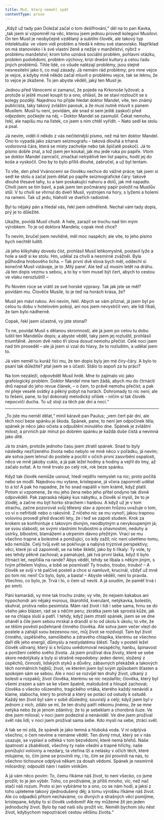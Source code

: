 ```yaml
---
title: Muž, který nemohl spát
contentType: prose
---
```


<section>

„Když už tady pan Doležal začal o tom dešifrování,“ děl na to pan Kavka, „tak jsem si vzpomněl na věc, kterou jsem jednou provedl kolegovi Musilovi. On ten Musil je neobyčejně vzdělaný a subtilní člověk, ale takový typ intelektuála: ve všem vidí problém a hledá k němu své stanovisko. Například on má stanovisko i k své vlastní ženě a nežije v manželství, nýbrž v problému manželství; krom toho uznává sociální problém, pohlavní otázku, problém podvědomí, problém výchovy, krizi dnešní kultury a celou řadu jiných problémů. Tihle lidé, co všude nalézají problémy, jsou stejně nesnesitelní jako ti, co mají zásady. Já nemám rád problémy; pro mne vejce je vejce, a kdyby mně někdo začal mluvit o problému vejce, tak se leknu, že to vejce je zkažené. To jen abyste věděli, jaký ten Musil je.

Jednou před Vánocemi si zamanul, že pojede na Krkonoše lyžovat; a protože si ještě musel koupit to a ono, ohlásil, že se staví rozloučit se s kolegy později. Najednou ho přijde hledat doktor Mandel, víte, ten známý publicista, taky takový zvláštní pavouk, a že musí nutně mluvit s panem Musilem. Musil tu není, povídám, ale snad si sem ještě zaskočí před odjezdem; počkejte na něj. – Doktor Mandel se zasmušil. Čekat nemohu, řekl, ale napíšu mu na lístek, co jsem s ním chtěl vyřídit. – Nato sedl ke stolu a psal.

Já nevím, viděl-li někdo z vás nečitelnější písmo, než má ten doktor Mandel. Ono to vypadá jako záznam seizmografu – taková dlouhá a trhaná vodorovná čára, která se místy zachvěje nebo tak špičatě poskočí. Já to písmo dobře znal, a tož jsem jen koukal, jak mu jede ruka po papíře. Vtom se doktor Mandel zamračil, zmačkal netrpělivě ten list papíru, hodil jej do koše a vyskočil. Ono by to bylo příliš dlouhé, zabručel, a už byl tentam.

To víte, den před Vvánocemi se člověku nechce do vážné práce; tak jsem si sedl ke stolu a začal jsem dělat po papíře seizmografické čáry: takové dlouhé třesavé tahy, tu a tam poskakující nahoru a dolů, jak mě napadlo. Chvíli jsem se tím bavil, a pak jsem ten počmáraný papír položil na Musilův stůl. V tu chvíli se vhrnul do dveří Musil, vystrojen na hory, s lyžemi a holemi na rameni. Tak už jedu, hlaholil ve dveřích radostně.

Byl tu nějaký pán a hledal vás, řekl jsem odměřeně. Nechal vám tady dopis, prý je to důležité.

Ukažte, povídá Musil chutě. A hele, zarazil se trochu nad tím mým výrobkem. To je od doktora Mandela; copak mně chce?

To nevím, bručel jsem nevlídně, měl moc naspěch; ale víte, to jeho písmo bych nechtěl luštit.

Já jeho klikyháky dovedu číst, prohlásil Musil lehkomyslně, postavil lyže a hole a sedl si ke stolu. Hm, udělal za chvíli a nesmírně zvážněl. Byla půlhodina hrobového ticha. – Tak první dvě slova bych měl, oddechl si konečně Musil vstávaje, je to ‚Milý pane‘. Ale teď už musím letět na dráhu. Já ten dopis vezmu s sebou, a to by v tom musel být čert, abych to cestou ve vlaku nerozluštil! –

Po Novém roce se vrátil ze své horské výpravy. Tak jak jste se měl? povídám mu. Člověče Musile, to je teď na horách krása, že?

Musil jen mávl rukou. Ani nevím, řekl. Abych se vám přiznal, já jsem byl po celou tu dobu v hotelovém pokoji, ani nos jsem nevystrčil ven; ale lidi říkali, že tam bylo nádherně.

Copak, řekl jsem účastně, vy jste stonal?

To ne, povídal Musil s dělanou skromností, ale já jsem po celou tu dobu luštil ten Mandelův dopis; a abyste věděl, taky jsem jej rozluštil, prohlásil triumfálně. Jenom dvě nebo tři slova dosud nemohu přečíst. Celé noci jsem nad tím proseděl – ale já jsem si vzal do hlavy, že to rozluštím, a udělal jsem to.

Já vám neměl tu kuráž říci mu, že ten dopis byly jen mé čiry-čáry. A bylo to psaní tak důležité? ptal jsem se s účastí. Stálo to aspoň za tu práci?

Na tom nezáleží, odpověděl Musil hrdě. Mne to zajímalo víc jako grafologický problém. Doktor Mandel mne tam žádá, abych mu do čtrnácti dnů napsal do jeho revue článek, – o čem, to právě nemohu přečíst; a pak mi přeje veselé svátky a pěkný pobyt na horách. Dohromady to nic není; ale to řešení, pane, to byl dokonalý metodický oříšek – ničím si tak člověk nepocvičí ducha. To už stojí za těch pár dní a nocí.“

* * *

„To jste mu neměl dělat,“ mínil káravě pan Paulus; „vem čert pár dní, ale těch nocí beze spánku je škoda. Spánek, pane, to není jen odpočinek těla; spánek je něco jako očista a odpuštění minulého dne. Spánek je zvláštní milost; a prvních pár minut po dobrém spánku je každá duše čistá a nevinná jako dítě.

Já to znám, protože jednoho času jsem ztratil spánek. Snad to byly následky nezřízeného života nebo nebylo ve mně něco v pořádku, já nevím; ale sotva jsem lehnul do postele a pocítil v očích první zasvrbění ospalosti, něco ve mně jakoby cuklo, a já pak ležel hodiny a hodiny a vejřil do tmy, až začalo svítat. A to mně trvalo po celý rok, rok beze spánku.

Když tak člověk nemůže usnout, hledí nejdřív nemyslet na nic; proto počítá nebo se modlí. Najednou mu vytane, kristepane, já včera zapomněl udělat to a to! A pak ho napadne, že ho snad napálili v tom krámě, když platil. Potom si vzpomene, že mu jeho žena nebo jeho přítel ondyno tak divně odpověděli. Pak zapraská nějaký kus nábytku, a člověk si myslí, že to je zloděj, a začne mu být horko strachem i hanbou. A když už je v tom strachu, začne pozorovat svůj tělesný stav a zpocen hrůzou uvažuje o tom, co ví o nefritidě nebo o rakovině. Z ničeho nic se mu vynoří, jakou trapnou volovinu provedl před dvaceti lety, že i teď se zapotí studem. Krok za krokem se konfrontuje s takovým divným, neodbytným a nevykoupeným já; se svou slabostí, se svými vlastními hrubostmi a ohavnostmi, neduhy a ústrky, blbostmi, blamážemi a utrpením dávno přežitým. Vrací se mu všechno trapné a bolestné a ponižující, co kdy zažil; nic není ušetřeno tomu, kdo nemůže. Celý tvůj svět se pokřivuje a nabývá trýznivé perspektivy; věci, které jsi už zapomněl, se na tebe šklebí, jako by ti říkaly: Ty vole, ty ses tehdy pěkně zachoval; a pamatuješ, jak tvá první láska, když ti bylo čtrnáct let, nepřišla na rande? Abys věděl, tehdy se líbala s někým jiným, s tvým přítelem Vojtou, a tobě se posmívali! Ty troubo, troubo, troubo! – A člověk se svíjí v té palčivé posteli a chce si namluvit, krucinál, vždyť už mně po tom nic není! Co bylo, bylo, a basta! – Abyste věděli, není to pravda. Všechno, co bylo, je. Trvá i to, o čem už nevíš. A já soudím, že paměť trvá i po smrti.

Páni kamarádi, vy mne tak trochu znáte; vy víte, že nejsem kakabus ani hypochondr ani nějaký morous, škarohlíd, kverulant, netýkavka, bolestín, skuhral, protiva nebo pesimista. Mám rád život i lidi i sebe sama, hrnu se do všeho jako blázen, rád se s něčím peru; zkrátka jsem tak sprostá kůže, jak se na chlapa sluší a patří. I tehdy, když jsem ztratil spánek, jsem se ve dne oháněl a čile jsem sebou mrskal a drandil si to od úkolu k úkolu; to víte, že se těším pověsti požehnaně činného člověka. Ale sotva jsem večer vlezl do postele a zahájil svou bezesnou noc, můj život se rozdvojil. Tam byl život činného, úspěšného, samolibého a zdravého chlapíka, kterému se všechno daří dík jeho energii, důmyslu a nestydatému štěstí. Tady v posteli ležel člověk uštvaný, který si s hrůzou uvědomoval neúspěchy, hanbu, špinavost a ponížení celého svého života. Já jsem prožíval dva životy, které se sebe skoro nedotýkaly a byly si strašně nepodobny: jeden denní, složený z úspěchů, činnosti, lidských styků a důvěry, zábavných překážek a takových těch normálních hejblů; život, ve kterém jsem byl svým způsobem šťasten a spokojen sám se sebou. Ale v noci se rozvíjel ten druhý život, utkaný z bolesti a rozpaků; život člověka, kterému se nic nezdařilo; člověka, který byl všemi zrazen a sám se ke všem špatně, malodušně a hloupě zachoval; člověka o všecko ošizeného, tragického vrtáka, kterého každý nenávidí a klame, slabocha, který to prohrál a který se potácí od ostudy k ostudě. Každý ten život byl sám v sobě důsledný, souvislý a celý; když jsem byl v jednom z nich, zdálo se mi, že ten druhý patří někomu jinému, že se mne netýká nebo že je jenom zdánlivý; že to je sebeklam a chorobná iluze. Ve dne jsem miloval; v noci jsem podezíral a nenáviděl. Ve dne jsem prožíval svět nás lidí; v noci jsem prožíval sama sebe. Kdo myslí na sebe, ztrácí svět.

A tak se mi zdá, že spánek je jako temná a hluboká voda. V ní odplývá všechno, o čem nevíme a nemáme vědět. Ten divný rmut, který se v nás usazuje, se vyplaví a odtéká v tom bezvědomí, které nemá břehů. Naše špatnosti a zbabělosti, všechny ty naše všední a trapné hříchy, naše ponižující voloviny a nezdary, ta vteřina lži a nelásky v očích těch, které milujeme, to, čím jsme se provinili my, i to, čím se jiní provinili na nás, to všechno tichounce odplývá někam za dosah vědomí. Spánek je nesmírně milosrdný; odpouští nám i našim viníkům.

A já vám něco povím: To, čemu říkáme náš život, to není všecko, co jsme prožili; to je jen výběr. Toho, co prožíváme, je příliš mnoho, víc, než nač stačí náš rozum. Proto si jen vybíráme to a ono, co se nám hodí, a jaksi z toho upleteme takový zjednodušený děj; a tomu výrobku říkáme náš život. Ale co odpadků přitom necháváme, co divných a strašných věcí pomíjíme, kristepane, kdyby to si člověk uvědomil! Ale my můžeme žít jen jeden jednoduchý život. Bylo by nad naši sílu prožít víc. Neměli bychom sílu nést život, kdybychom nepoztráceli cestou většinu života.“

</section>

[^1]: Glochidy/glochidie (řec.) – ostnaté chlupy kaktusovitých rostlin. _Pozn. red._

[^2]: Kontor/kontoár (franc.) – kancelář (účtárna, písárna). _Pozn. red._

[^3]: Ramšl – hazardní karetní hra. _Pozn. red._

[^4]: Neppr (něm.) – podvodník, prodavač bezcenného zboží. _Pozn. red._

[^5]: Šartéka – bezcenná kniha. _Pozn. red._

[^6]: Termit (řec.) – druh zápalné směsi. _Pozn. red._

[^7]: Kaliko (podle ind. města Calicut) – řidší bavlněná tkanina. _Pozn. red._

[^8]: Pakeboty – poštovní, obchodní lodě. _Pozn. red._

[^9]: Renitenti – vzpurní lidé. _Pozn. red._

[^10]: Acta sanctorum – (dosl. činy svatých) – edice životopisů svatých. _Pozn. red._

[^11]: Bollandisté – vydavatelé těchto životopisů (podle jezuity Jeana Bollanda, který Acta sanctorum v r. 1643 založil). _Pozn. red._

[^12]: Frontdiensttauglich! Sofort einrücken! (něm.) – Schopen služby na frontě! Ihned narukovat! _Pozn. red._

[^13]: Tauglich (něm.) – schopný (vojenské služby). _Pozn. red._

[^14]: Einbeinig (něm.) – jednonohý. _Pozn. red._

[^15]: Sacramentum sanctae confessionis (lat.) – svátost svaté zpovědi. _Pozn. red._

[^16]: Kontrfej – podobizna, zde obličej. _Pozn. red._

[^17]: N – zkratka pro zánět ledvin (nefritida). _Pozn. red._

[^18]: Em O – morfium. _Pozn. red._

[^19]: In carcere et catenis (lat.) – ve vězení a řetězech. _Pozn. red._

[^20]: Dolus (lat.) – zlý úmysl. _Pozn. red._

[^21]: In re (lat.) – ve věci. _Pozn. red._

[^22]: Šmízo – nekvalitní zboží, aušus. _Pozn. red._

[^23]: Straits Settlements – skupina britských kolonií v jihovýchodní Asii. _Pozn. red._
